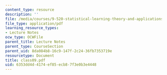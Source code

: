```yaml
---
content_type: resource
description: ''
file: /media/courses/9-520-statistical-learning-theory-and-applications-spring-2006/6353dd4d4174ef85ecb87f3e0b3e4448_class09.pdf
file_type: application/pdf
learning_resource_types:
- Lecture Notes
ocw_type: OCWFile
parent_title: Lecture Notes
parent_type: CourseSection
parent_uid: 8da084b8-16c9-147f-2c24-36fb7353719e
resourcetype: Document
title: class09.pdf
uid: 6353dd4d-4174-ef85-ecb8-7f3e0b3e4448
---
```

